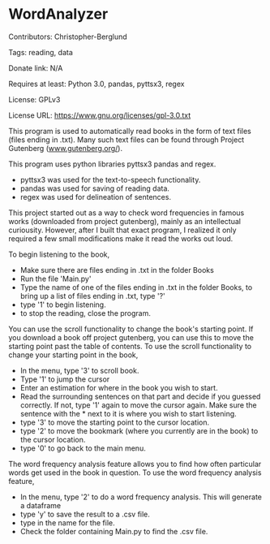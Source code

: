 # WordAnalyzer

Contributors: Christopher-Berglund

Tags: reading, data

Donate link: N/A

Requires at least: Python 3.0, pandas, pyttsx3, regex

License: GPLv3

License URL: https://www.gnu.org/licenses/gpl-3.0.txt

This program is used to automatically read books in the form of text files (files ending in .txt). Many such text files can be found through Project Gutenberg (www.gutenberg.org/).

This program uses python libraries pyttsx3 pandas and regex. 
- pyttsx3 was used for the text-to-speech functionality. 
- pandas was used for saving of reading data. 
- regex was used for delineation of sentences. 

This project started out as a way to check word frequencies in famous works (downloaded from project gutenberg), mainly as an intellectual curiousity. However, after I built that exact program, I realized it only required a few small modifications make it read the works out loud. 

To begin listening to the book, 
 - Make sure there are files ending in .txt in the folder Books
 - Run the file 'Main.py'
 - Type the name of one of the files ending in .txt in the folder Books, to bring up a list of files ending in .txt, type '?'
 - type '1' to begin listening.
 - to stop the reading, close the program.

You can use the scroll functionality to change the book's starting point. If you download a book off project gutenberg, you can use this to move the starting point past the table of contents.
To use the scroll functionality to change your starting point in the book,
 - In the menu, type '3' to scroll book.
 - Type '1' to jump the cursor
 - Enter an estimation for where in the book you wish to start.
 - Read the surrounding sentences on that part and decide if you guessed correctly. If not, type '1' again to move the cursor again. Make sure the sentence with the * next to it is where you wish to start listening.
 - type '3' to move the starting point to the cursor location.
 - type '2' to move the bookmark (where you currently are in the book) to the cursor location.
 - type '0' to go back to the main menu.

The word frequency analysis feature allows you to find how often particular words get used in the book in question.
To use the word frequency analysis feature,
 - In the menu, type '2' to do a word frequency analysis. This will generate a dataframe
 - type 'y' to save the result to a .csv file.
 - type in the name for the file.
 - Check the folder containing Main.py to find the .csv file.



